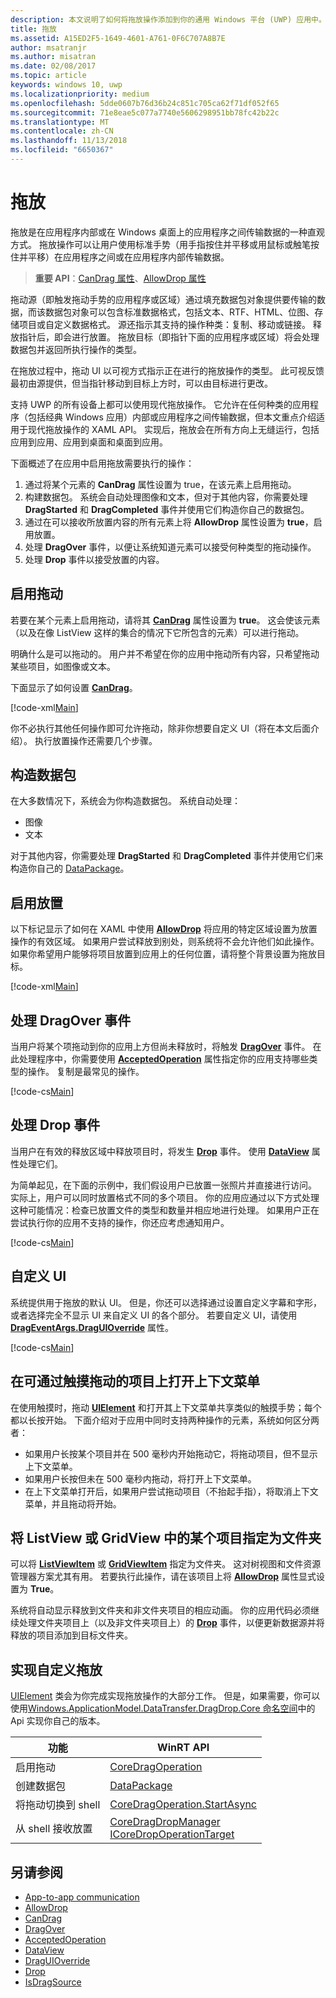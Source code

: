 ```yaml
---
description: 本文说明了如何将拖放操作添加到你的通用 Windows 平台 (UWP) 应用中。
title: 拖放
ms.assetid: A15ED2F5-1649-4601-A761-0F6C707A8B7E
author: msatranjr
ms.author: misatran
ms.date: 02/08/2017
ms.topic: article
keywords: windows 10, uwp
ms.localizationpriority: medium
ms.openlocfilehash: 5dde0607b76d36b24c851c705ca62f71df052f65
ms.sourcegitcommit: 71e8eae5c077a7740e5606298951bb78fc42b22c
ms.translationtype: MT
ms.contentlocale: zh-CN
ms.lasthandoff: 11/13/2018
ms.locfileid: "6650367"
---
```

# <a name="drag-and-drop"></a>拖放

拖放是在应用程序内部或在 Windows 桌面上的应用程序之间传输数据的一种直观方式。 拖放操作可以让用户使用标准手势（用手指按住并平移或用鼠标或触笔按住并平移）在应用程序之间或在应用程序内部传输数据。

> **重要 API**：[CanDrag 属性](https://msdn.microsoft.com/library/windows/apps/Windows.UI.Xaml.UIElement.CanDrag)、[AllowDrop 属性](https://msdn.microsoft.com/library/windows/apps/Windows.UI.Xaml.UIElement.AllowDrop) 

拖动源（即触发拖动手势的应用程序或区域）通过填充数据包对象提供要传输的数据，而该数据包对象可以包含标准数据格式，包括文本、RTF、HTML、位图、存储项目或自定义数据格式。 源还指示其支持的操作种类：复制、移动或链接。 释放指针后，即会进行放置。 拖放目标（即指针下面的应用程序或区域）将会处理数据包并返回所执行操作的类型。

在拖放过程中，拖动 UI 以可视方式指示正在进行的拖放操作的类型。 此可视反馈最初由源提供，但当指针移动到目标上方时，可以由目标进行更改。

支持 UWP 的所有设备上都可以使用现代拖放操作。 它允许在任何种类的应用程序（包括经典 Windows 应用）内部或应用程序之间传输数据，但本文重点介绍适用于现代拖放操作的 XAML API。 实现后，拖放会在所有方向上无缝运行，包括应用到应用、应用到桌面和桌面到应用。

下面概述了在应用中启用拖放需要执行的操作：

1. 通过将某个元素的 **CanDrag** 属性设置为 true，在该元素上启用拖动。  
2. 构建数据包。 系统会自动处理图像和文本，但对于其他内容，你需要处理 **DragStarted** 和 **DragCompleted** 事件并使用它们构造你自己的数据包。 
3. 通过在可以接收所放置内容的所有元素上将 **AllowDrop** 属性设置为 **true**，启用放置。 
4. 处理 **DragOver** 事件，以便让系统知道元素可以接受何种类型的拖动操作。 
5. 处理 **Drop** 事件以接受放置的内容。 



## <a name="enable-dragging"></a>启用拖动

若要在某个元素上启用拖动，请将其 [**CanDrag**](https://msdn.microsoft.com/library/windows/apps/Windows.UI.Xaml.UIElement.CanDrag) 属性设置为 **true**。 这会使该元素（以及在像 ListView 这样的集合的情况下它所包含的元素）可以进行拖动。

明确什么是可以拖动的。 用户并不希望在你的应用中拖动所有内容，只希望拖动某些项目，如图像或文本。 

下面显示了如何设置 [**CanDrag**](https://msdn.microsoft.com/library/windows/apps/Windows.UI.Xaml.UIElement.CanDrag)。

[!code-xml[Main](./code/drag_drop/cs/MainPage.xaml#SnippetDragArea)]

你不必执行其他任何操作即可允许拖动，除非你想要自定义 UI（将在本文后面介绍）。 执行放置操作还需要几个步骤。

## <a name="construct-a-data-package"></a>构造数据包 

在大多数情况下，系统会为你构造数据包。 系统自动处理：
* 图像
* 文本 

对于其他内容，你需要处理 **DragStarted** 和 **DragCompleted** 事件并使用它们来构造你自己的 [DataPackage](https://docs.microsoft.com/uwp/api/windows.applicationmodel.datatransfer.datapackage)。

## <a name="enable-dropping"></a>启用放置

以下标记显示了如何在 XAML 中使用 [**AllowDrop**](https://msdn.microsoft.com/library/windows/apps/Windows.UI.Xaml.UIElement.AllowDrop) 将应用的特定区域设置为放置操作的有效区域。 如果用户尝试释放到别处，则系统将不会允许他们如此操作。 如果你希望用户能够将项目放置到应用上的任何位置，请将整个背景设置为拖放目标。

[!code-xml[Main](./code/drag_drop/cs/MainPage.xaml#SnippetDropArea)]


## <a name="handle-the-dragover-event"></a>处理 DragOver 事件

当用户将某个项拖动到你的应用上方但尚未释放时，将触发 [**DragOver**](https://msdn.microsoft.com/library/windows/apps/Windows.UI.Xaml.UIElement.DragOver) 事件。 在此处理程序中，你需要使用 [**AcceptedOperation**](https://msdn.microsoft.com/library/windows/apps/Windows.UI.Xaml.DragEventArgs.AcceptedOperation) 属性指定你的应用支持哪些类型的操作。 复制是最常见的操作。

[!code-cs[Main](./code/drag_drop/cs/MainPage.xaml.cs#SnippetGrid_DragOver)]

## <a name="process-the-drop-event"></a>处理 Drop 事件

当用户在有效的释放区域中释放项目时，将发生 [**Drop**](https://msdn.microsoft.com/library/windows/apps/Windows.UI.Xaml.UIElement.Drop) 事件。 使用 [**DataView**](https://msdn.microsoft.com/library/windows/apps/Windows.UI.Xaml.DragEventArgs.DataView) 属性处理它们。

为简单起见，在下面的示例中，我们假设用户已放置一张照片并直接进行访问。 实际上，用户可以同时放置格式不同的多个项目。 你的应用应通过以下方式处理这种可能情况：检查已放置文件的类型和数量并相应地进行处理。 如果用户正在尝试执行你的应用不支持的操作，你还应考虑通知用户。

[!code-cs[Main](./code/drag_drop/cs/MainPage.xaml.cs#SnippetGrid_Drop)]

## <a name="customize-the-ui"></a>自定义 UI

系统提供用于拖放的默认 UI。 但是，你还可以选择通过设置自定义字幕和字形，或者选择完全不显示 UI 来自定义 UI 的各个部分。 若要自定义 UI，请使用 [**DragEventArgs.DragUIOverride**](https://msdn.microsoft.com/library/windows/apps/Windows.UI.Xaml.DragEventArgs.DragUIOverride) 属性。

[!code-cs[Main](./code/drag_drop/cs/MainPage.xaml.cs#SnippetGrid_DragOverCustom)]

## <a name="open-a-context-menu-on-an-item-you-can-drag-with-touch"></a>在可通过触摸拖动的项目上打开上下文菜单

在使用触摸时，拖动 [**UIElement**](https://msdn.microsoft.com/library/windows/apps/Windows.UI.Xaml.UIElement) 和打开其上下文菜单共享类似的触摸手势；每个都以长按开始。 下面介绍对于应用中同时支持两种操作的元素，系统如何区分两者： 

* 如果用户长按某个项目并在 500 毫秒内开始拖动它，将拖动项目，但不显示上下文菜单。 
* 如果用户长按但未在 500 毫秒内拖动，将打开上下文菜单。 
* 在上下文菜单打开后，如果用户尝试拖动项目（不抬起手指），将取消上下文菜单，并且拖动将开始。

## <a name="designate-an-item-in-a-listview-or-gridview-as-a-folder"></a>将 ListView 或 GridView 中的某个项目指定为文件夹

可以将 [**ListViewItem**](https://msdn.microsoft.com/library/windows/apps/Windows.UI.Xaml.Controls.ListViewItem) 或 [**GridViewItem**](https://msdn.microsoft.com/library/windows/apps/Windows.UI.Xaml.Controls.GridViewItem) 指定为文件夹。 这对树视图和文件资源管理器方案尤其有用。 若要执行此操作，请在该项目上将 [**AllowDrop**](https://msdn.microsoft.com/library/windows/apps/Windows.UI.Xaml.UIElement.AllowDrop) 属性显式设置为 **True**。 

系统将自动显示释放到文件夹和非文件夹项目的相应动画。 你的应用代码必须继续处理文件夹项目上（以及非文件夹项目上）的 [**Drop**](https://msdn.microsoft.com/library/windows/apps/Windows.UI.Xaml.UIElement.Drop) 事件，以便更新数据源并将释放的项目添加到目标文件夹。

## <a name="implementing-custom-drag-and-drop"></a>实现自定义拖放

[UIElement](https://docs.microsoft.com/uwp/api/windows.ui.xaml.uielement) 类会为你完成实现拖放操作的大部分工作。 但是，如果需要，你可以使用[Windows.ApplicationModel.DataTransfer.DragDrop.Core 命名空间](https://docs.microsoft.com/en-us/uwp/api/windows.applicationmodel.datatransfer.dragdrop.core)中的 Api 实现你自己的版本。

| 功能 | WinRT API |
| --- | --- |
|  启用拖动 | [CoreDragOperation](https://docs.microsoft.com/uwp/api/windows.applicationmodel.datatransfer.dragdrop.core.coredragoperation)  |
|  创建数据包 | [DataPackage](https://docs.microsoft.com/uwp/api/windows.applicationmodel.datatransfer.datapackage)  |
| 将拖动切换到 shell  | [CoreDragOperation.StartAsync](https://docs.microsoft.com/uwp/api/windows.applicationmodel.datatransfer.dragdrop.core.coredragoperation)  |
| 从 shell 接收放置  | [CoreDragDropManager](https://docs.microsoft.com/uwp/api/windows.applicationmodel.datatransfer.dragdrop.core.coredragdropmanager)<br/>[ICoreDropOperationTarget](https://docs.microsoft.com/uwp/api/windows.applicationmodel.datatransfer.dragdrop.core.icoredropoperationtarget)    |



## <a name="see-also"></a>另请参阅

* [App-to-app communication](index.md)
* [AllowDrop](https://msdn.microsoft.com/library/windows/apps/xaml/windows.ui.xaml.uielement.allowdrop.aspx)
* [CanDrag](https://msdn.microsoft.com/library/windows/apps/xaml/windows.ui.xaml.uielement.candrag.aspx)
* [DragOver](https://msdn.microsoft.com/library/windows/apps/xaml/windows.ui.xaml.uielement.dragover.aspx)
* [AcceptedOperation](https://msdn.microsoft.com/library/windows/apps/xaml/windows.ui.xaml.drageventargs.acceptedoperation.aspx)
* [DataView](https://msdn.microsoft.com/library/windows/apps/xaml/windows.ui.xaml.drageventargs.dataview.aspx)
* [DragUIOverride](https://msdn.microsoft.com/library/windows/apps/xaml/windows.ui.xaml.drageventargs.draguioverride.aspx)
* [Drop](https://msdn.microsoft.com/library/windows/apps/xaml/windows.ui.xaml.uielement.drop.aspx)
* [IsDragSource](https://msdn.microsoft.com/library/windows/apps/windows.ui.xaml.controls.listviewbase.isdragsource.aspx)
